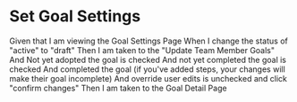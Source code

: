 # Set Goal Settings

Given that I am viewing the Goal Settings Page
When I change the status of "active" to "draft"
Then I am taken to the "Update Team Member Goals"
And Not yet adopted the goal is checked
And not yet completed the goal is checked
And completed the goal (if you've added steps, your changes will make their goal incomplete)
And override user edits is unchecked
and click "confirm changes"
Then I am taken to the Goal Detail Page
